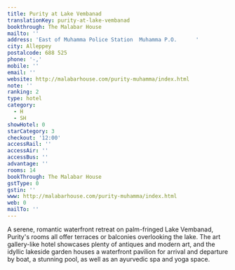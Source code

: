 ```yaml
---
title: Purity at Lake Vembanad
translationKey: purity-at-lake-vembanad
bookthrough: The Malabar House
mailto: ''
address: 'East of Muhamma Police Station  Muhamma P.O.      '
city: Alleppey
postalcode: 688 525
phone: '-,'
mobile: ''
email: ''
website: http://malabarhouse.com/purity-muhamma/index.html
note: ''
ranking: 2
type: hotel
category:
  - H
  - SH
showHotel: 0
starCategory: 3
checkout: '12:00'
accessRail: ''
accessAir: ''
accessBus: ''
advantage: ''
rooms: 14
bookThrough: The Malabar House
gstType: 0
gstin: ''
www: http://malabarhouse.com/purity-muhamma/index.html
web: 0
mailTo: ''
---
```













A serene, romantic waterfront retreat on palm-fringed Lake Vembanad, Purity's rooms all offer terraces or balconies overlooking the lake. The art gallery-like hotel showcases plenty of antiques and modern art, and the idyllic lakeside garden houses a waterfront pavilion for arrival and departure by boat, a stunning pool, as well as an ayurvedic spa and yoga space.